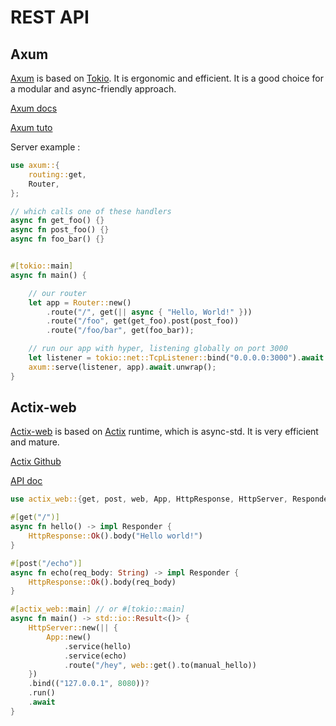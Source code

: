 # REST API

## Axum

[Axum](https://github.com/tokio-rs/axum) is based on [Tokio](https://tokio.rs/). It is ergonomic and efficient. 
It is a good choice for a modular and async-friendly approach.

[Axum docs](https://docs.rs/axum/latest/axum/)

[Axum tuto](https://www.shuttle.dev/blog/2023/12/06/using-axum-rust)

Server example :

```rust
use axum::{
    routing::get,
    Router,
};

// which calls one of these handlers
async fn get_foo() {}
async fn post_foo() {}
async fn foo_bar() {}


#[tokio::main]
async fn main() {

    // our router
    let app = Router::new()
        .route("/", get(|| async { "Hello, World!" }))
        .route("/foo", get(get_foo).post(post_foo))
        .route("/foo/bar", get(foo_bar));

    // run our app with hyper, listening globally on port 3000
    let listener = tokio::net::TcpListener::bind("0.0.0.0:3000").await.unwrap();
    axum::serve(listener, app).await.unwrap();
}
```

## Actix-web

[Actix-web](https://actix.rs/docs/whatis) is based on [Actix](https://github.com/actix/actix) runtime, which is async-std.
It is very efficient and mature.

[Actix Github](https://github.com/actix/actix-web)

[API doc](https://docs.rs/actix-web/latest/actix_web/)

```rust
use actix_web::{get, post, web, App, HttpResponse, HttpServer, Responder};

#[get("/")]
async fn hello() -> impl Responder {
    HttpResponse::Ok().body("Hello world!")
}

#[post("/echo")]
async fn echo(req_body: String) -> impl Responder {
    HttpResponse::Ok().body(req_body)
}

#[actix_web::main] // or #[tokio::main]
async fn main() -> std::io::Result<()> {
    HttpServer::new(|| {
        App::new()
            .service(hello)
            .service(echo)
            .route("/hey", web::get().to(manual_hello))
    })
    .bind(("127.0.0.1", 8080))?
    .run()
    .await
}
```